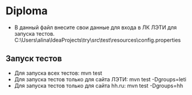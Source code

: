 # Diploma

* В данный файл внесите свои данные для входа в ЛК ЛЭТИ для запуска тестов.
C:\Users\alina\IdeaProjects\try\src\test\resources\config.properties

## Запуск тестов
* Для запуска всех тестов: mvn test
* Для запуска тестов только для сайта ЛЭТИ: mvn test -Dgroups=leti
* Для запуска тестов только для сайта hh.ru: mvn test -Dgroups=hh